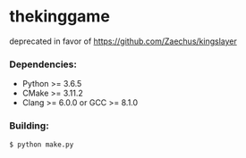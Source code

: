 # thekinggame
deprecated in favor of https://github.com/Zaechus/kingslayer

### Dependencies:

-   Python >= 3.6.5
-   CMake >= 3.11.2
-   Clang >= 6.0.0 or GCC >= 8.1.0

### Building:

    $ python make.py
